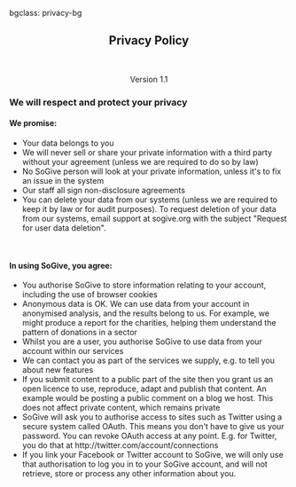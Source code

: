 bgclass: privacy-bg

<div class="privacy-bg">
</div>

<div class="col-md-12">
	<center>
		<H2>Privacy Policy</H2>
		<br>
		<p class="text-muted">
			Version 1.1
		</p>
	</center>
</div>

<div class="col-md-12">
	<H3>We will respect and protect your privacy</H3>
	<div class="col-md-offset-1 col-md-10">
		<p style="text-align:justify; color:#777; font-size:14px;">
			<H4>We promise:</H4>
			<ul>
				<li>
					Your data belongs to you
				</li>
				<li>
					We will never sell or share your private information with a third party without your agreement (unless we are required to do so by law)
				</li>
				<li>
					No SoGive person will look at your private information, unless it's to fix an issue in the system
				</li>
				<li>
					Our staff all sign non-disclosure agreements
				</li>
				<li>
					You can delete your data from our systems (unless we are required to keep it by law or for audit purposes).
					To request deletion of your data from our systems, email <span class="email" name='support' domain='sogive.org' subject="Request for user data deletion">support at sogive.org</span> with the subject "Request for user data deletion".
				</li>
			</ul>
			<br>
			<H4>In using SoGive, you agree:</H4>
			<ul>
				<li>
					You authorise SoGive to store information relating to your account, including the use of browser cookies
				</li>
				<li>
					Anonymous data is OK. We can use data from your account in anonymised analysis, and the results belong to us. For example, we might produce a report for the charities, helping them understand the pattern of donations in a sector
				</li>
				<li>
					Whilst you are a user, you authorise SoGive to use data from your account within our services
				</li>
				<li>
					We can contact you as part of the services we supply, e.g. to tell you about new features
				</li>
				<li>
					If you submit content to a public part of the site then you grant us an open licence to use, reproduce, adapt and publish that content. An example would be posting a public comment on a blog we host. This does not affect private content, which remains private
				</li>
				<li>
					SoGive will ask you to authorise access to sites such as Twitter using a secure system called OAuth. This means you don't have to give us your password. You can revoke OAuth access at any point. E.g. for Twitter, you do that at http://twitter.com/account/connections
				</li>
				<li>
	If you link your Facebook or Twitter account to SoGive, we will only use that authorisation to log you in to your SoGive account, and will not retrieve, store or process any other information about you.
</li>
			</ul>
		</p>
	</div>
</div>

